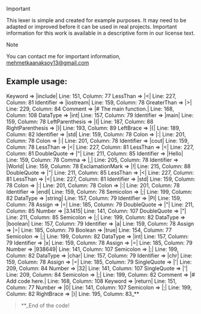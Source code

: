 > [!IMPORTANT]
> This lexer is simple and created for example purposes. It may need to be adapted or improved before it can be used in real projects. Important information for this work is available in a descriptive form in our license text.

> [!NOTE]
> You can contact me for important information, mehmetkaanaksoy13@gmail.com

## Example usage:

Keyword => |include|            Line: 151, Column: 77
LessThan => |<|                 Line: 227, Column: 81
Identifier => |iostream|                Line: 159, Column: 78
GreaterThan => |>|              Line: 229, Column: 84
Comment => |# The main function.|               Line: 168, Column: 108
DataType => |int|               Line: 157, Column: 79
Identifier => |main|            Line: 159, Column: 78
LeftParenthesis => |(|          Line: 187, Column: 88
RightParenthesis => |)|                 Line: 193, Column: 89
LeftBrace => |{|                Line: 189, Column: 82
Identifier => |std|             Line: 159, Column: 78
Colon => |:|            Line: 201, Column: 78
Colon => |:|            Line: 201, Column: 78
Identifier => |cout|            Line: 159, Column: 78
LessThan => |<|                 Line: 227, Column: 81
LessThan => |<|                 Line: 227, Column: 81
DoubleQuote => |"|              Line: 211, Column: 85
Identifier => |Hello|           Line: 159, Column: 78
Comma => |,|            Line: 205, Column: 78
Identifier => |World|           Line: 159, Column: 78
ExclamationMark => |!|          Line: 215, Column: 88
DoubleQuote => |"|              Line: 211, Column: 85
LessThan => |<|                 Line: 227, Column: 81
LessThan => |<|                 Line: 227, Column: 81
Identifier => |std|             Line: 159, Column: 78
Colon => |:|            Line: 201, Column: 78
Colon => |:|            Line: 201, Column: 78
Identifier => |endl|            Line: 159, Column: 78
Semicolon => |;|                Line: 199, Column: 82
DataType => |string|            Line: 157, Column: 79
Identifier => |PI|              Line: 159, Column: 78
Assign => |=|           Line: 185, Column: 79
DoubleQuote => |"|              Line: 211, Column: 85
Number => |3.1415|              Line: 141, Column: 107
DoubleQuote => |"|              Line: 211, Column: 85
Semicolon => |;|                Line: 199, Column: 82
DataType => |boolean|           Line: 157, Column: 79
Identifier => |a|               Line: 159, Column: 78
Assign => |=|           Line: 185, Column: 79
Boolean => |true|               Line: 154, Column: 77
Semicolon => |;|                Line: 199, Column: 82
DataType => |int|               Line: 157, Column: 79
Identifier => |x|               Line: 159, Column: 78
Assign => |=|           Line: 185, Column: 79
Number => |938649|              Line: 141, Column: 107
Semicolon => |;|                Line: 199, Column: 82
DataType => |char|              Line: 157, Column: 79
Identifier => |chr|             Line: 159, Column: 78
Assign => |=|           Line: 185, Column: 79
SingleQuote => |'|              Line: 209, Column: 84
Number => |32|          Line: 141, Column: 107
SingleQuote => |'|              Line: 209, Column: 84
Semicolon => |;|                Line: 199, Column: 82
Comment => |# Add code here.|           Line: 168, Column: 108
Keyword => |return|             Line: 151, Column: 77
Number => |0|           Line: 141, Column: 107
Semicolon => |;|                Line: 199, Column: 82
RightBrace => |}|               Line: 195, Column: 83_**

> **_End of the code!
